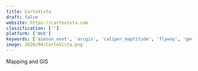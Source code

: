```yaml
---
title: CartoVista
draft: false 
website: https://cartovista.com
classification: ['']
platform: ['Web']
keywords: ['aimsun_next', 'arcgis', 'caliper_maptitude', 'flyway', 'geomedia_professional', 'google_earth_pro', 'kml_converter', 'linkit', 'mapquest', 'mapline', 'mapsforge', 'mapwize', 'onmaps', 'qgis', 'tactician_one', 'tango_strategic_store_lifecycle_management', 'transmodeler', 'dive.site']
image: 2020/04/CartoVista.png
---
```

Mapping and GIS